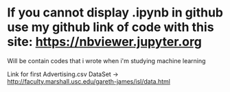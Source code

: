
# If you cannot display .ipynb in github use my github link of code with this site: https://nbviewer.jupyter.org

Will be contain codes that i wrote when i'm studying machine learning

Link for first Advertising.csv DataSet -> http://faculty.marshall.usc.edu/gareth-james/isl/data.html 

